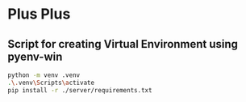 # Plus Plus

## Script for creating Virtual Environment using pyenv-win

```bash
python -m venv .venv
.\.venv\Scripts\activate
pip install -r ./server/requirements.txt
```
